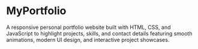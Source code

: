 # MyPortfolio
A responsive personal portfolio website built with HTML, CSS, and JavaScript to highlight projects, skills, and contact details featuring smooth animations, modern UI design, and interactive project showcases.
